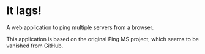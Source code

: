 # It lags!

A web application to ping multiple servers from a browser.

This application is based on the original Ping MS project, which seems to be vanished from GitHub.
